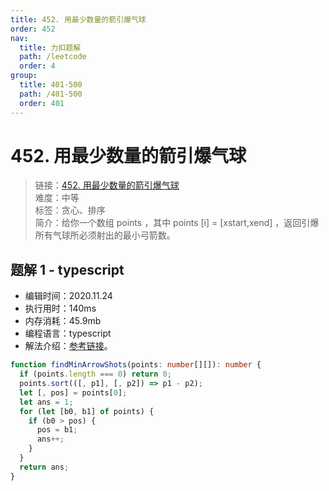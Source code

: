 ```yaml
---
title: 452. 用最少数量的箭引爆气球
order: 452
nav:
  title: 力扣题解
  path: /leetcode
  order: 4
group:
  title: 401-500
  path: /401-500
  order: 401
---
```


# 452. 用最少数量的箭引爆气球

> 链接：[452. 用最少数量的箭引爆气球](https://leetcode-cn.com/problems/minimum-number-of-arrows-to-burst-balloons/)  
> 难度：中等  
> 标签：贪心、排序  
> 简介：给你一个数组 points ，其中 points [i] = [xstart,xend] ，返回引爆所有气球所必须射出的最小弓箭数。

## 题解 1 - typescript

- 编辑时间：2020.11.24
- 执行用时：140ms
- 内存消耗：45.9mb
- 编程语言：typescript
- 解法介绍：[参考链接](https://leetcode-cn.com/problems/minimum-number-of-arrows-to-burst-balloons/solution/yong-zui-shao-shu-liang-de-jian-yin-bao-qi-qiu-1-2/)。

```typescript
function findMinArrowShots(points: number[][]): number {
  if (points.length === 0) return 0;
  points.sort(([, p1], [, p2]) => p1 - p2);
  let [, pos] = points[0];
  let ans = 1;
  for (let [b0, b1] of points) {
    if (b0 > pos) {
      pos = b1;
      ans++;
    }
  }
  return ans;
}
```
